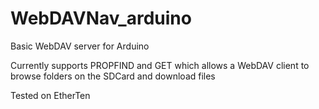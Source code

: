 # WebDAVNav_arduino
Basic WebDAV server for Arduino

Currently supports PROPFIND and GET which allows a WebDAV client to browse folders on the SDCard and download files

Tested on EtherTen
